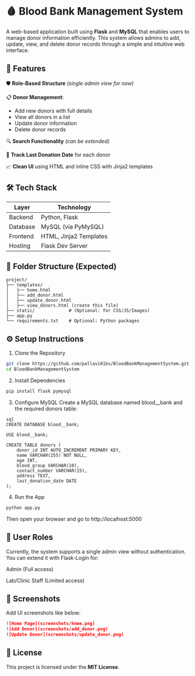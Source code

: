 # 🩸 Blood Bank Management System
A web-based application built using **Flask** and **MySQL** that enables users to manage donor information efficiently. This system allows admins to add, update, view, and delete donor records through a simple and intuitive web interface.

## 🔧 Features
🛡️ **Role-Based Structure** *(single admin view for now)*

📋 **Donor Management**:
  - Add new donors with full details
  - View all donors in a list
  - Update donor information
  - Delete donor records

🔍 **Search Functionality** *(can be extended)*

📅 **Track Last Donation Date** for each donor

📈 **Clean UI** using HTML and inline CSS with Jinja2 templates

## 🛠️ Tech Stack
|Layer	|Technology|
|------|------|
|Backend	|Python, Flask|
|Database	|MySQL (via PyMySQL)|
|Frontend	|HTML, Jinja2 Templates|
|Hosting	|Flask Dev Server|

## 📁 Folder Structure (Expected)
```
project/
├── templates/
│   ├── home.html
│   ├── add_donor.html
│   ├── update_donor.html
│   ├── view_donors.html (create this file)
├── static/             # (Optional: for CSS/JS/Images)
├── app.py
└── requirements.txt    # Optional: Python packages
```
## ⚙️ Setup Instructions
1. Clone the Repository
```bash
git clone https://github.com/pallavi01bs/BloodBankManagementSystem.git
cd BloodBankManagementSystem
```

2. Install Dependencies
```bash
pip install flask pymysql
```
3. Configure MySQL
Create a MySQL database named blood__bank and the required donors table:
```
sql
CREATE DATABASE blood__bank;

USE blood__bank;

CREATE TABLE donors (
    donor_id INT AUTO_INCREMENT PRIMARY KEY,
    name VARCHAR(255) NOT NULL,
    age INT,
    blood_group VARCHAR(10),
    contact_number VARCHAR(15),
    address TEXT,
    last_donation_date DATE
);
```
4. Run the App
```bash
python app.py
```
Then open your browser and go to  http://localhost:5000

## 🔐 User Roles
Currently, the system supports a single admin view without authentication. You can extend it with Flask-Login for:

Admin (Full access)

Lab/Clinic Staff (Limited access)

## 📸 Screenshots
Add UI screenshots like below:

```md
![Home Page](screenshots/home.png)
![Add Donor](screenshots/add_donor.png)
![Update Donor](screenshots/update_donor.png)
```
## 📄 License
This project is licensed under the **MIT License**.
